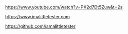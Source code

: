 https://www.youtube.com/watch?v=PX2d7Dt5Zuw&t=2s

https://www.imalittletester.com 

https://github.com/iamalittletester 

